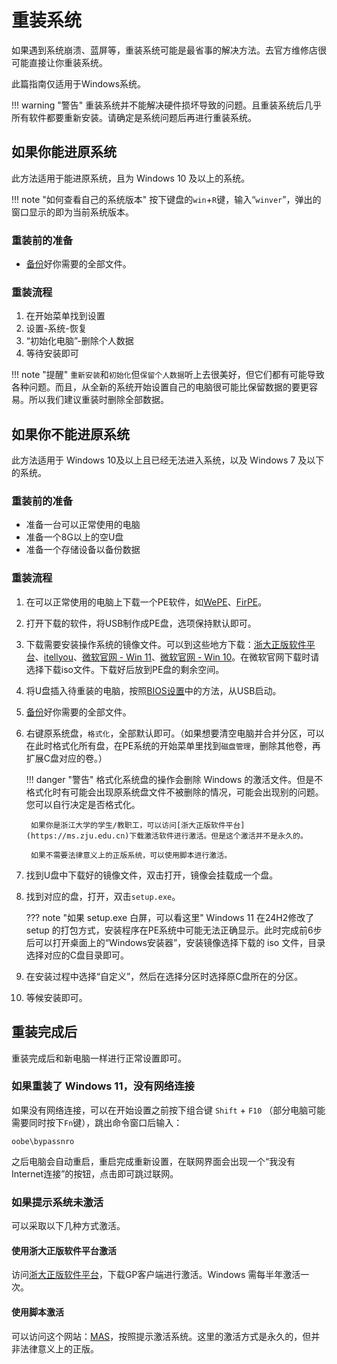 # 重装系统

如果遇到系统崩溃、蓝屏等，重装系统可能是最省事的解决方法。去官方维修店很可能直接让你重装系统。

此篇指南仅适用于Windows系统。

!!! warning "警告"
    重装系统并不能解决硬件损坏导致的问题。且重装系统后几乎所有软件都要重新安装。请确定是系统问题后再进行重装系统。

## 如果你能进原系统

此方法适用于能进原系统，且为 Windows 10 及以上的系统。

!!! note "如何查看自己的系统版本"
    按下键盘的`win`+`R`键，输入“`winver`”，弹出的窗口显示的即为当前系统版本。

### 重装前的准备

- [备份](/software/backup-data)好你需要的全部文件。

### 重装流程

1. 在开始菜单找到设置
2. 设置-系统-恢复
3. “初始化电脑”-删除个人数据
4. 等待安装即可

!!! note "提醒"
    `重新安装`和`初始化`但`保留个人数据`听上去很美好，但它们都有可能导致各种问题。而且，从全新的系统开始设置自己的电脑很可能比保留数据的要更容易。所以我们建议重装时删除全部数据。

## 如果你不能进原系统

此方法适用于 Windows 10及以上且已经无法进入系统，以及 Windows 7 及以下的系统。

### 重装前的准备

- 准备一台可以正常使用的电脑
- 准备一个8G以上的空U盘
- 准备一个存储设备以备份数据

### 重装流程

1. 在可以正常使用的电脑上下载一个PE软件，如[WePE](https://www.wepe.com.cn/)、[FirPE](https://www.firpe.cn)。
2. 打开下载的软件，将USB制作成PE盘，选项保持默认即可。
3. 下载需要安装操作系统的镜像文件。可以到这些地方下载：[浙大正版软件平台](http://ms.zju.edu.cn)、[itellyou](https://next.itellyou.cn)、[微软官网 - Win 11](https://www.microsoft.com/zh-cn/software-download/windows11)、[微软官网 - Win 10](https://www.microsoft.com/zh-cn/software-download/windows10)。在微软官网下载时请选择下载iso文件。下载好后放到PE盘的剩余空间。
4. 将U盘插入待重装的电脑，按照[BIOS设置](/hardware/BIOS-settings)中的方法，从USB启动。
5. [备份](/software/backup-data)好你需要的全部文件。
6. 右键原系统盘，`格式化`，全部默认即可。（如果想要清空电脑并合并分区，可以在此时格式化所有盘，在PE系统的开始菜单里找到`磁盘管理`，删除其他卷，再扩展C盘对应的卷。）

    !!! danger "警告"
        格式化系统盘的操作会删除 Windows 的激活文件。但是不格式化时有可能会出现原系统盘文件不被删除的情况，可能会出现别的问题。您可以自行决定是否格式化。

        如果你是浙江大学的学生/教职工，可以访问[浙大正版软件平台](https://ms.zju.edu.cn)下载激活软件进行激活。但是这个激活并不是永久的。
        
        如果不需要法律意义上的正版系统，可以使用脚本进行激活。

7. 找到U盘中下载好的镜像文件，双击打开，镜像会挂载成一个盘。
8. 找到对应的盘，打开，双击`setup.exe`。

    ??? note "如果 setup.exe 白屏，可以看这里"
        Windows 11 在24H2修改了 setup 的打包方式，安装程序在PE系统中可能无法正确显示。此时完成前6步后可以打开桌面上的“Windows安装器”，安装镜像选择下载的 iso 文件，目录选择对应的C盘目录即可。

9. 在安装过程中选择“自定义”，然后在选择分区时选择原C盘所在的分区。
10. 等候安装即可。

## 重装完成后

重装完成后和新电脑一样进行正常设置即可。

### 如果重装了 Windows 11，没有网络连接

如果没有网络连接，可以在开始设置之前按下组合键 `Shift` + `F10` （部分电脑可能需要同时按下`Fn`键），跳出命令窗口后输入：
```
oobe\bypassnro
```
之后电脑会自动重启，重启完成重新设置，在联网界面会出现一个“我没有Internet连接”的按钮，点击即可跳过联网。

### 如果提示系统未激活

可以采取以下几种方式激活。

#### 使用浙大正版软件平台激活

访问[浙大正版软件平台](http://ms.zju.edu.cn)，下载GP客户端进行激活。Windows 需每半年激活一次。

#### 使用脚本激活

可以访问这个网站：[MAS](https://massgrave.dev/)，按照提示激活系统。这里的激活方式是永久的，但并非法律意义上的正版。
